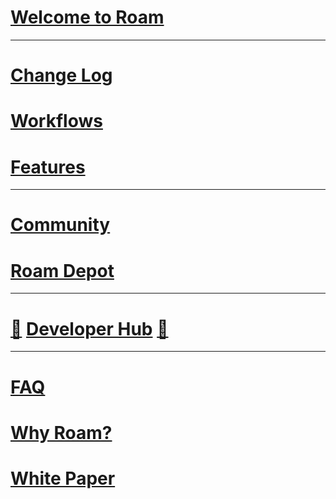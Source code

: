 # [Welcome to Roam](Welcome%20to%20Roam.md)
---
# [Change Log](Change%20Log.md)
# [Workflows](Workflows.md)
# [Features](Features.md)
---
# [Community](Community.md)
# [Roam Depot](Roam%20Depot.md)
---
# [🚧](roam-block://dmQooXFj9) [Developer Hub](https://roamresearch.com/#/app/developer-documentation/page/49715b-M2) [🚧](roam-block://dmQooXFj9)
---
# [FAQ](FAQ.md)
# [Why Roam?](Why%20Roam_.md)
# [White Paper](White%20Paper.md)